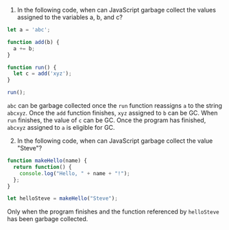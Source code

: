 1. In the following code, when can JavaScript garbage collect the values assigned to the variables a, b, and c?
```JavaScript
let a = 'abc';

function add(b) {
  a += b;
}

function run() {
  let c = add('xyz');
}

run();
```

`abc` can be garbage collected once the `run` function reassigns `a` to the string `abcxyz`. Once the `add` function finishes, `xyz` assigned to `b` can be GC. When `run` finishes, the value of `c` can be GC. Once the program has finished, `abcxyz` assigned to `a` is eligible for GC.

2. In the following code, when can JavaScript garbage collect the value "Steve"?
```JavaScript
function makeHello(name) {
  return function() {
    console.log("Hello, " + name + "!");
  };
}

let helloSteve = makeHello("Steve");
```
Only when the program finishes and the function referenced by `helloSteve` has been garbage collected.

